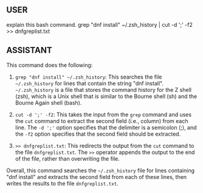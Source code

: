 ## USER
explain this bash command. grep "dnf install" ~/.zsh_history | cut -d ';' -f2 >> dnfgreplist.txt

## ASSISTANT
This command does the following:

1. `grep "dnf install" ~/.zsh_history`: This searches the file `~/.zsh_history` for lines that contain the string "dnf install". `~/.zsh_history` is a file that stores the command history for the Z shell (zsh), which is a Unix shell that is similar to the Bourne shell (sh) and the Bourne Again shell (bash).

2. `cut -d ';' -f2`: This takes the input from the `grep` command and uses the `cut` command to extract the second field (i.e., column) from each line. The `-d ';'` option specifies that the delimiter is a semicolon (;), and the `-f2` option specifies that the second field should be extracted.

3. `>> dnfgreplist.txt`: This redirects the output from the `cut` command to the file `dnfgreplist.txt`. The `>>` operator appends the output to the end of the file, rather than overwriting the file.

Overall, this command searches the `~/.zsh_history` file for lines containing "dnf install" and extracts the second field from each of these lines, then writes the results to the file `dnfgreplist.txt`.